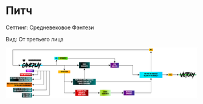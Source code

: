 # Питч

Сеттинг: Средневековое Фэнтези

Вид: От третьего лица

![Diagramm](https://github.com/Yokomide/DSTU_KEFIR_Team4/raw/main/Fantasy.png)

